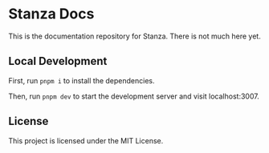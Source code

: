 # Stanza Docs

This is the documentation repository for Stanza. There is not much here yet. 

## Local Development

First, run `pnpm i` to install the dependencies.

Then, run `pnpm dev` to start the development server and visit localhost:3007.

## License

This project is licensed under the MIT License.
